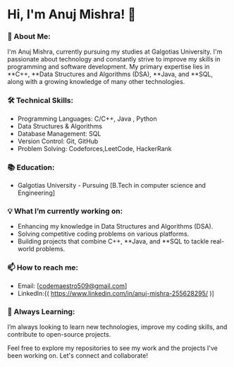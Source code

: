 # Hi, I'm Anuj Mishra! 👋

### 🚀 About Me:
I'm Anuj Mishra, currently pursuing my studies at Galgotias University. I'm passionate about technology and constantly strive to improve my skills in programming and software development. My primary expertise lies in **C++, **Data Structures and Algorithms (DSA), **Java, and **SQL, along with a growing knowledge of many other technologies.

### 🛠 Technical Skills:
- Programming Languages: C/C++, Java , Python
- Data Structures & Algorithms
- Database Management: SQL
- Version Control: Git, GitHub
- Problem Solving: Codeforces,LeetCode, HackerRank

### 📚 Education:
- Galgotias University - Pursuing [B.Tech in computer science and Engineering]

### 💡 What I’m currently working on:
- Enhancing my knowledge in Data Structures and Algorithms (DSA).
- Solving competitive coding problems on various platforms.
- Building projects that combine C++, **Java, and **SQL to tackle real-world problems.

### 📫 How to reach me:
- Email: [codemaestro509@gmail.com]
- LinkedIn:{( https://www.linkedin.com/in/anuj-mishra-255628295/ )]

### 🌱 Always Learning:
I’m always looking to learn new technologies, improve my coding skills, and contribute to open-source projects.

Feel free to explore my repositories to see my work and the projects I've been working on. Let's connect and collaborate!

